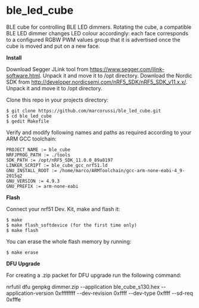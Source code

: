 # ble_led_cube
BLE cube for controlling BLE LED dimmers. Rotating the cube, a compatible BLE LED dimmer changes LED colour accordingly: each face corresponds to a configured RGBW PWM values group that it is advertised once the cube is moved and put on a new face.


**Install**

Download Segger JLink tool from https://www.segger.com/jlink-software.html. Unpack it and move it to /opt directory.
Download the Nordic SDK from http://developer.nordicsemi.com/nRF5_SDK/nRF5_SDK_v11.x.x/. Unpack it and move it to /opt directory.

Clone this repo in your projects directory:

    $ git clone https://github.com/marcorussi/ble_led_cube.git
    $ cd ble_led_cube
    $ gedit Makefile

Verify and modify following names and paths as required according to your ARM GCC toolchain:

```
PROJECT_NAME := ble_cube
NRFJPROG_PATH := ./tools
SDK_PATH := /opt/nRF5_SDK_11.0.0_89a8197
LINKER_SCRIPT := ble_cube_gcc_nrf51.ld
GNU_INSTALL_ROOT := /home/marco/ARMToolchain/gcc-arm-none-eabi-4_9-2015q2
GNU_VERSION := 4.9.3
GNU_PREFIX := arm-none-eabi
```

**Flash**

Connect your nrf51 Dev. Kit, make and flash it:
 
    $ make
    $ make flash_softdevice (for the first time only)
    $ make flash

You can erase the whole flash memory by running:

    $ make erase


**DFU Upgrade**

For creating a .zip packet for DFU upgrade run the following command:

nrfutil dfu genpkg dimmer.zip --application ble_cube_s130.hex --application-version 0xffffffff --dev-revision 0xffff --dev-type 0xffff --sd-req 0xfffe




